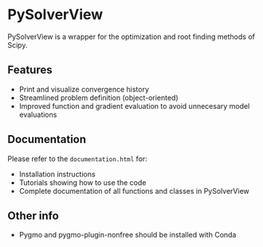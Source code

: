 
# PySolverView

PySolverView is a wrapper for the optimization and root finding methods of Scipy.

## Features

- Print and visualize convergence history
- Streamlined problem definition (object-oriented)
- Improved function and gradient evaluation to avoid unnecesary model evaluations

## Documentation

Please refer to the `documentation.html` for:
- Installation instructions
- Tutorials showing how to use the code
- Complete documentation of all functions and classes in PySolverView


## Other info
- Pygmo and pygmo-plugin-nonfree should be installed with Conda
